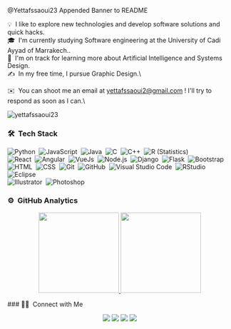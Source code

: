 
@Yettafssaoui23
Appended Banner to README



<!-- ## 👋 &nbsp;Hey there! I'm Youssef -->
💡 &nbsp;I like to explore new technologies and develop software solutions and quick hacks.\
🎓 &nbsp;I'm currently studying Software engineering at the University of Cadi Ayyad of Marrakech..\
🌱 &nbsp;I'm on track for learning more about Artificial Intelligence and Systems Design.\
✍️ &nbsp;In my free time, I pursue Graphic Design.\

✉️ &nbsp;You can shoot me an email at yettafssaoui2@gmail.com ! I'll try to respond as soon as I can.\

<p align="left"> <img src="https://komarev.com/ghpvc/?username=Yettafssaoui23" alt="yettafssaoui23" /> </p>

### 🛠 &nbsp;Tech Stack

![Python](https://img.shields.io/badge/-Python-05122A?style=flat&logo=python)&nbsp;
![JavaScript](https://img.shields.io/badge/-JavaScript-05122A?style=flat&logo=javascript)&nbsp;
![Java](https://img.shields.io/badge/-Java-05122A?style=flat&logo=Java&logoColor=FFA518)&nbsp;
![C](https://img.shields.io/badge/-C-05122A?style=flat&logo=C&logoColor=A8B9CC)&nbsp;
![C++](https://img.shields.io/badge/-C++-05122A?style=flat&logo=C%2B%2B&logoColor=00599C)&nbsp;
![R (Statistics)](https://img.shields.io/badge/-R-05122A?style=flat&logo=R&logoColor=276DC3)\
![React](https://img.shields.io/badge/-React-05122A?style=flat&logo=react)&nbsp;
![Angular](https://img.shields.io/badge/-Angular-05122A?style=flat&logo=angular)&nbsp;
![VueJs](https://img.shields.io/badge/-Vue-05122A?style=flat&logo=Vue.js)&nbsp;
![Node.js](https://img.shields.io/badge/-Node.js-05122A?style=flat&logo=node.js)&nbsp;
![Django](https://img.shields.io/badge/-Django-05122A?style=flat&logo=django&logoColor=092E20)&nbsp;
![Flask](https://img.shields.io/badge/-Flask-05122A?style=flat&logo=flask)&nbsp;
![Bootstrap](https://img.shields.io/badge/-Bootstrap-05122A?style=flat&logo=bootstrap&logoColor=563D7C)\
![HTML](https://img.shields.io/badge/-HTML-05122A?style=flat&logo=HTML5)&nbsp;
![CSS](https://img.shields.io/badge/-CSS-05122A?style=flat&logo=CSS3&logoColor=1572B6)&nbsp;
![Git](https://img.shields.io/badge/-Git-05122A?style=flat&logo=git)&nbsp;
![GitHub](https://img.shields.io/badge/-GitHub-05122A?style=flat&logo=github)&nbsp;
![Visual Studio Code](https://img.shields.io/badge/-Visual%20Studio%20Code-05122A?style=flat&logo=visual-studio-code&logoColor=007ACC)&nbsp;
![RStudio](https://img.shields.io/badge/-RStudio-05122A?style=flat&logo=rstudio)&nbsp;
![Eclipse](https://img.shields.io/badge/-Eclipse-05122A?style=flat&logo=eclipse-ide&logoColor=2C2255)\
![Illustrator](https://img.shields.io/badge/-Illustrator-05122A?style=flat&logo=adobe-illustrator)&nbsp;
![Photoshop](https://img.shields.io/badge/-Photoshop-05122A?style=flat&logo=adobe-photoshop)&nbsp;

### ⚙️ &nbsp;GitHub Analytics
<p align="center">
<a href="https://github.com/Yettafssaoui23">
  <img height="180em" src="https://github-readme-stats-eight-theta.vercel.app/api?username=Yettafssaoui23&show_icons=true&theme=algolia&include_all_commits=true&count_private=true"/>
  <img height="180em" src="https://github-readme-stats-eight-theta.vercel.app/api/top-langs/?username=Yettafssaoui23&layout=compact&langs_count=8&theme=algolia"/>
</a>
</p>
### 🤝🏻 &nbsp;Connect with Me
<p align="center">
<a href="https://www.linkedin.com/in/youssef-ettafssaoui-3526991a3/"><img src="https://img.shields.io/badge/-Youssef%20Ettafssaoui-0077B5?style=flat&logo=Linkedin&logoColor=white"/></a>
<a href="mailto:yettafssaoui2@gmail.com"><img src="https://img.shields.io/badge/-yettafssaoui2@gmail.com-D14836?style=flat&logo=Gmail&logoColor=white"/></a>
<a href="https://instagram.com/youssef_ettafssaoui"><img src="https://img.shields.io/badge/-@youssef_ettafssaoui-E4405F?style=flat&logo=Instagram&logoColor=white"/></a>
<a href="https://facebook.com/youssef.ettf.79"><img src="https://img.shields.io/badge/-@Youssef_Ettafssaoui-1877F2?style=flat&logo=Facebook&logoColor=white"/></a>

</p>
